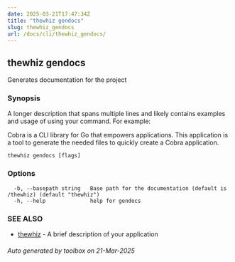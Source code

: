```yaml
---
date: 2025-03-21T17:47:34Z
title: "thewhiz gendocs"
slug: thewhiz_gendocs
url: /docs/cli/thewhiz_gendocs/
---
```

## thewhiz gendocs

Generates documentation for the project

### Synopsis

A longer description that spans multiple lines and likely contains examples
and usage of using your command. For example:

Cobra is a CLI library for Go that empowers applications.
This application is a tool to generate the needed files
to quickly create a Cobra application.

```
thewhiz gendocs [flags]
```

### Options

```
  -b, --basepath string   Base path for the documentation (default is /thewhiz) (default "thewhiz")
  -h, --help              help for gendocs
```

### SEE ALSO

* [thewhiz](/thewhiz/docs/cli/thewhiz/)	 - A brief description of your application

###### Auto generated by toolbox on 21-Mar-2025
